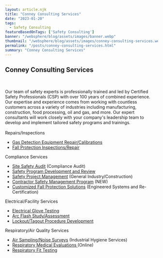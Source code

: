 ```yaml
---
layout: article.njk
title: "Conney Consulting Services"
date: "2023-01-20"
tags:
  - Safety Consulting
featureBasedOnTags: ['Safety Consulting']
banner: "/websphere/blog/assets/images/banner.webp"
thumbnail: "/websphere/blog/assets/images/conney-consulting-services.webp"
permalink: "/posts/conney-consulting-services.html"
summary: "Conney Consulting Services"
---
```


<h2 class="intro">Conney Consulting Services</h2>
<br><br>
Our team of safety experts is professionally trained and led by Certified Safety Professionals (CSP) with over 100 years of combined experience. Our expertise and experience comes from working with countless customers across a variety of industries including manufacturing, construction, food processing, oil and gas, and more. Our expert consultants will work closely with your company's leadership team to develop and implement tailored safety programs and trainings.
<br><br>
Repairs/Inspections
<ul>
<li><a href="https://conney.com/websphere/blog/posts/gas-detection-equipment-repair.html">Gas Detection Equipment Repair/Calibrations</a></li>
<li><a href="https://conney.com/websphere/blog/posts/fall-protection-inspections-repairs.html/fall-protection-inspections-repairs">Fall Protection Inspections/Repair</a></li>
</ul>
Compliance Services
<ul>
<li><a href="https://conney.com/websphere/blog/posts/site-safety-audit-compliance-audit.html">Site Safety Audit</a> (Compliance Audit)</li>
<li><a href="https://conney.com/websphere/blog/posts/safety-program-development-review.html">Safety Program Development and Review</a></li>
<li><a href="https://conney.com/websphere/blog/posts/safety-project-management.html">Safety Project Management</a> (General Industry/Construction)</li>
<li><a href="https://conney.com/websphere/blog/posts/contractor-safety-management.html">Contractor Safety Management Program</a> (NEW)</li>
<li><a href="https://conney.com/websphere/blog/posts/customized-fall-protection-solutions-engineered-systems-and-recertification.html">Customized Fall Protection Solutions</a> (Engineered Systems and Re-Certification)</li>
</ul>
Electrical/Facility Services
<ul>
<li><a href="https://www.conney.com/websphere/blog/posts/electrical-glove-testing.html">Electrical Glove Testing</a></li>
<li><a href="https://conney.com/websphere/blog/posts/arc-flash-assessments.html">Arc Flash Study/Assessment</a></li>
<li><a href="https://conney.com/websphere/blog/posts/lockout-tagout-procedure-development-machine-specific.html">Lockout/Tagout Procedure Development</a></li>
</ul>
Respiratory/Air Quality Services
<ul>
<li><a href="https://conney.com/websphere/blog/posts/air-quality-noise-sampling-industrial-hygiene-services.html">Air Sampling/Noise Surveys</a> (Industrial Hygiene Services)</li>
<li><a href="https://conney.com/websphere/blog/posts/respiratory-medical-evaluations-online.html">Respiratory Medical Evaluations </a>(Online)</li>
<li><a href="https://conney.com/websphere/blog/posts/fit-testing.html">Respiratory Fit Testing</a></li>
</ul>
<br>
<br>
<br>